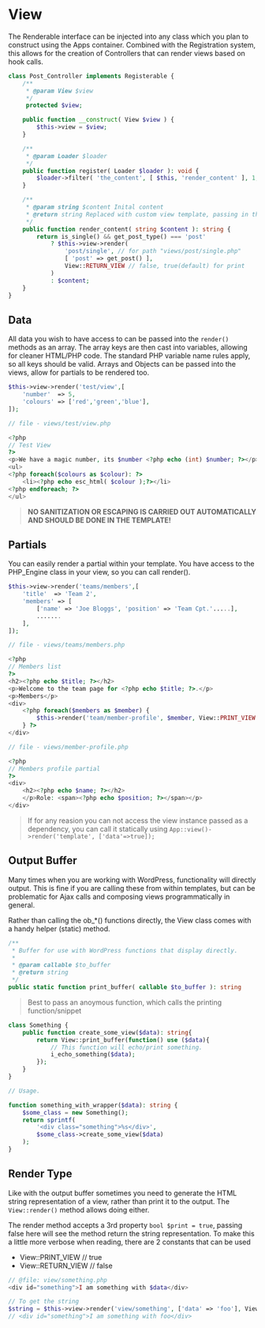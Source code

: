 # View

The Renderable interface can be injected into any class which you plan to construct using the Apps container. Combined with the Registration system, this allows for the creation of Controllers that can render views based on hook calls.

```php
class Post_Controller implements Registerable {
	/**
	 * @param View $view
	 */
	 protected $view;

	public function __construct( View $view ) {
		$this->view = $view;
	}

	/**
	 * @param Loader $loader
	 */
	public function register( Loader $loader ): void {
		$loader->filter( 'the_content', [ $this, 'render_content' ], 1, 20 );
	}

	/**
	 * @param string $content Inital content
	 * @return string Replaced with custom view template, passing in the post
	 */
	public function render_content( string $content ): string {
		return is_single() && get_post_type() === 'post'
			? $this->view->render( 
				'post/single', // for path "views/post/single.php"
				[ 'post' => get_post() ], 
				View::RETURN_VIEW // false, true(default) for print  
			)
			: $content;
	}
}
```

## Data

All data you wish to have access to can be passed into the `render()` methods as an array. The array keys are then cast into variables, allowing for cleaner HTML/PHP code. The standard PHP variable name rules apply, so all keys should be valid. Arrays and Objects can be passed into the views, allow for partials to be rendered too.

```php
$this->view->render('test/view',[
    'number'  => 5, 
    'colours' => ['red','green','blue'],
]);

// file - views/test/view.php

<?php
// Test View
?>
<p>We have a magic number, its $number <?php echo (int) $number; ?></p>
<ul>
<?php foreach($colours as $colour): ?>
    <li><?php echo esc_html( $colour );?></li>
<?php endforeach; ?>
</ul>
```

> **NO SANITIZATION OR ESCAPING IS CARRIED OUT AUTOMATICALLY AND SHOULD BE DONE IN THE TEMPLATE!**


## Partials

You can easily render a partial within your template. You have access to the PHP\_Engine class in your view, so you can call render\(\).

```php
$this->view->render('teams/members',[
    'title'  => 'Team 2', 
    'members' => [
        ['name' => 'Joe Bloggs', 'position' => 'Team Cpt.'.....],
        .......
    ],
]);

// file - views/teams/members.php

<?php
// Members list
?>
<h2><?php echo $title; ?></h2>
<p>Welcome to the team page for <?php echo $title; ?>.</p>
<p>Members</p>
<div>
    <?php foreach($members as $member) {
        $this->render('team/member-profile', $member, View::PRINT_VIEW );
    } ?>
</div>

// file - views/member-profile.php

<?php
// Members profile partial
?>
<div>
    <h2><?php echo $name; ?></h2>
    </p>Role: <span><?php echo $position; ?></span></p>
</div>
```
> If for any reasion you can not access the view instance passed as a dependency, you can call it statically using `App::view()->render('template', ['data'=>true]);`

## Output Buffer

Many times when you are working with WordPress, functionality will directly output. This is fine if you are calling these from within templates, but can be problematic for Ajax calls and composing views programmatically in general.

Rather than calling the ob_*() functions directly, the View class comes with a handy helper (static) method.

```php
/**
 * Buffer for use with WordPress functions that display directly.
 *
 * @param callable $to_buffer
 * @return string
 */
public static function print_buffer( callable $to_buffer ): string
```

> Best to pass an anoymous function, which calls the printing function/snippet

```php
class Something {
	public function create_some_view($data): string{
		return View::print_buffer(function() use ($data){
			// This function will echo/print something.
			i_echo_something($data);
		});
	}
}

// Usage.

function something_with_wrapper($data): string {
	$some_class = new Something();
	return sprintf(
		'<div class="something">%s</div>', 
		$some_class->create_some_view($data)
	);
}
```

## Render Type

Like with the output buffer sometimes you need to generate the HTML string representation of a view, rather than print it to the output. The `View::render()` method allows doing either. 

The render method accepts a 3rd property `bool $print = true`, passing false here will see the method return the string representation. To make this a little more verbose when reading, there are 2 constants that can be used
* View::PRINT_VIEW  // true
* View::RETURN_VIEW // false

```php
// @file: view/something.php
<div id="something">I am something with $data</div>

// To get the string
$string = $this->view->render('view/something', ['data' => 'foo'], View::RETURN_VIEW);
// <div id="something">I am something with foo</div>
